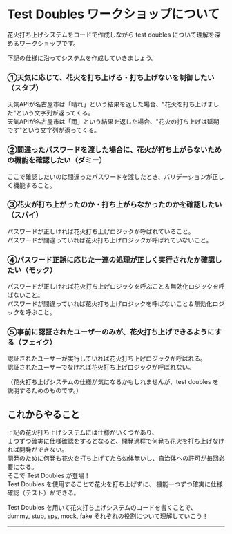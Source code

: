 # Test Doubles ワークショップについて
花火打ち上げシステムをコードで作成しながら test doubles について理解を深めるワークショップです。

下記の仕様に沿ってシステムを作成していきましょう。

### ①天気に応じて、花火を打ち上げる・打ち上げないを制御したい（スタブ）
天気APIが名古屋市は「晴れ」という結果を返した場合、"花火を打ち上げました"という文字列が返ってくる。  
天気APIが名古屋市は「雨」という結果を返した場合、"花火の打ち上げは延期です"という文字列が返ってくる。

### ②間違ったパスワードを渡した場合に、花火が打ち上がらないための機能を確認したい（ダミー）
ここで確認したいのは間違ったパスワードを渡したとき、バリデーションが正しく機能すること。

### ③花火が打ち上がったのか・打ち上がらなかったのかを確認したい（スパイ）
パスワードが正しければ花火打ち上げロジックが呼ばれていること。  
パスワードが間違っていれば花火打ち上げロジックが呼ばれていないこと。

### ④パスワード正誤に応じた一連の処理が正しく実行されたか確認したい（モック）
パスワードが正しければ花火打ち上げロジックを呼ぶこと＆無効化ロジックを呼ばないこと。  
パスワードが間違っていれば花火打ち上げロジックを呼ばないこと＆無効化ロジックを呼ぶこと。

### ⑤事前に認証されたユーザーのみが、花火打ち上げできるようにする（フェイク）
認証されたユーザーが実行していれば花火打ち上げロジックが呼ばれる。  
認証されたユーザーでなければ花火打ち上げロジックが呼ばれない。

（花火打ち上げシステムの仕様が気になるかもしれませんが、test doubles を説明するためのものです。）

## これからやること
上記の花火打ち上げシステムには仕様がいくつかあり、  
１つずつ確実に仕様確認をするとなると、開発過程で何発も花火を打ち上げなければ開発ができない。  
開発のために何発も花火を打ち上げてたら勿体無いし、自治体への許可が毎回必要になる。  
そこで Test Doubles が登場！  
Test Doubles を使用することで花火を打ち上げずに、 機能一つずつ確実に仕様確認（テスト）ができる。

Test Doubles を用いて花火打ち上げシステムのコードを書くことで、  
dummy, stub, spy, mock, fake それぞれの役割について理解していこう！

***
